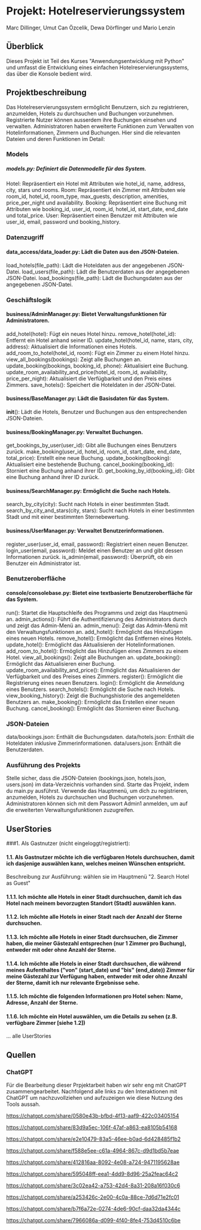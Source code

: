 # Projekt: Hotelreservierungssystem

Marc Dillinger, Umut Can Özcelik, Dewa Dörflinger und Mario Lenzin

## Überblick

Dieses Projekt ist Teil des Kurses "Anwendungsentwicklung mit Python" und umfasst die Entwicklung eines einfachen Hotelreservierungssystems, das über die Konsole bedient wird. 

## Projektbeschreibung

Das Hotelreservierungssystem ermöglicht Benutzern, sich zu registrieren, anzumelden, Hotels zu durchsuchen und Buchungen vorzunehmen. Registrierte Nutzer können ausserdem ihre Buchungen einsehen und verwalten. Administratoren haben erweiterte Funktionen zum Verwalten von Hotelinformationen, Zimmern und Buchungen. Hier sind die relevanten Dateien und deren Funktionen im Detail:

### Models 

##### models.py: Definiert die Datenmodelle für das System.
Hotel: Repräsentiert ein Hotel mit Attributen wie hotel_id, name, address, city, stars und rooms.
Room: Repräsentiert ein Zimmer mit Attributen wie room_id, hotel_id, room_type, max_guests, description, amenities, price_per_night und availability.
Booking: Repräsentiert eine Buchung mit Attributen wie booking_id, user_id, room_id, hotel_id, start_date, end_date und total_price.
User: Repräsentiert einen Benutzer mit Attributen wie user_id, email, password und booking_history.

### Datenzugriff

#### data_access/data_loader.py: Lädt die Daten aus den JSON-Dateien.
load_hotels(file_path): Lädt die Hoteldaten aus der angegebenen JSON-Datei.
load_users(file_path): Lädt die Benutzerdaten aus der angegebenen JSON-Datei.
load_bookings(file_path): Lädt die Buchungsdaten aus der angegebenen JSON-Datei.

### Geschäftslogik

#### business/AdminManager.py: Bietet Verwaltungsfunktionen für Administratoren.
add_hotel(hotel): Fügt ein neues Hotel hinzu.
remove_hotel(hotel_id): Entfernt ein Hotel anhand seiner ID.
update_hotel(hotel_id, name, stars, city, address): Aktualisiert die Informationen eines Hotels.
add_room_to_hotel(hotel_id, room): Fügt ein Zimmer zu einem Hotel hinzu.
view_all_bookings(bookings): Zeigt alle Buchungen an.
update_booking(bookings, booking_id, phone): Aktualisiert eine Buchung.
update_room_availability_and_price(hotel_id, room_id, availability, price_per_night): Aktualisiert die Verfügbarkeit und den Preis eines Zimmers.
save_hotels(): Speichert die Hoteldaten in der JSON-Datei.

#### business/BaseManager.py: Lädt die Basisdaten für das System.
__init__(): Lädt die Hotels, Benutzer und Buchungen aus den entsprechenden JSON-Dateien.

#### business/BookingManager.py: Verwaltet Buchungen.
get_bookings_by_user(user_id): Gibt alle Buchungen eines Benutzers zurück.
make_booking(user_id, hotel_id, room_id, start_date, end_date, total_price): Erstellt eine neue Buchung.
update_booking(booking): Aktualisiert eine bestehende Buchung.
cancel_booking(booking_id): Storniert eine Buchung anhand ihrer ID.
get_booking_by_id(booking_id): Gibt eine Buchung anhand ihrer ID zurück.

#### business/SearchManager.py: Ermöglicht die Suche nach Hotels.
search_by_city(city): Sucht nach Hotels in einer bestimmten Stadt.
search_by_city_and_stars(city, stars): Sucht nach Hotels in einer bestimmten Stadt und mit einer bestimmten Sternebewertung.

#### business/UserManager.py: Verwaltet Benutzerinformationen.
register_user(user_id, email, password): Registriert einen neuen Benutzer.
login_user(email, password): Meldet einen Benutzer an und gibt dessen Informationen zurück.
is_admin(email, password): Überprüft, ob ein Benutzer ein Administrator ist.

### Benutzeroberfläche

#### console/consolebase.py: Bietet eine textbasierte Benutzeroberfläche für das System.
run(): Startet die Hauptschleife des Programms und zeigt das Hauptmenü an.
admin_actions(): Führt die Authentifizierung des Administrators durch und zeigt das Admin-Menü an.
admin_menu(): Zeigt das Admin-Menü mit den Verwaltungsfunktionen an.
add_hotel(): Ermöglicht das Hinzufügen eines neuen Hotels.
remove_hotel(): Ermöglicht das Entfernen eines Hotels.
update_hotel(): Ermöglicht das Aktualisieren der Hotelinformationen.
add_room_to_hotel(): Ermöglicht das Hinzufügen eines Zimmers zu einem Hotel.
view_all_bookings(): Zeigt alle Buchungen an.
update_booking(): Ermöglicht das Aktualisieren einer Buchung.
update_room_availability_and_price(): Ermöglicht das Aktualisieren der Verfügbarkeit und des Preises eines Zimmers.
register(): Ermöglicht die Registrierung eines neuen Benutzers.
login(): Ermöglicht die Anmeldung eines Benutzers.
search_hotels(): Ermöglicht die Suche nach Hotels.
view_booking_history(): Zeigt die Buchungshistorie des angemeldeten Benutzers an.
make_booking(): Ermöglicht das Erstellen einer neuen Buchung.
cancel_booking(): Ermöglicht das Stornieren einer Buchung.

### JSON-Dateien

data/bookings.json: Enthält die Buchungsdaten.
data/hotels.json: Enthält die Hoteldaten inklusive Zimmerinformationen.
data/users.json: Enthält die Benutzerdaten.

### Ausführung des Projekts
Stelle sicher, dass die JSON-Dateien (bookings.json, hotels.json, users.json) im data-Verzeichnis vorhanden sind.
Starte das Projekt, indem du main.py ausführst.
Verwende das Hauptmenü, um dich zu registrieren, anzumelden, Hotels zu durchsuchen und Buchungen vorzunehmen.
Administratoren können sich mit dem Passwort Admin1 anmelden, um auf die erweiterten Verwaltungsfunktionen zuzugreifen.

## UserStories

###1. Als Gastnutzer (nicht eingeloggt/registriert):

#### 1.1. Als Gastnutzer möchte ich die verfügbaren Hotels durchsuchen, damit ich dasjenige auswählen kann, welches meinen Wünschen entspricht.
Beschreibung zur Ausführung: wählen sie im Hauptmenü "2. Search Hotel as Guest"

#### 1.1.1. Ich möchte alle Hotels in einer Stadt durchsuchen, damit ich das Hotel nach meinem bevorzugten Standort (Stadt) auswählen kann.

#### 1.1.2. Ich möchte alle Hotels in einer Stadt nach der Anzahl der Sterne durchsuchen.

#### 1.1.3. Ich möchte alle Hotels in einer Stadt durchsuchen, die Zimmer haben, die meiner Gästezahl entsprechen (nur 1 Zimmer pro Buchung), entweder mit oder ohne Anzahl der Sterne.

#### 1.1.4. Ich möchte alle Hotels in einer Stadt durchsuchen, die während meines Aufenthaltes ("von" (start_date) und "bis" (end_date)) Zimmer für meine Gästezahl zur Verfügung haben, entweder mit oder ohne Anzahl der Sterne, damit ich nur relevante Ergebnisse sehe.

#### 1.1.5. Ich möchte die folgenden Informationen pro Hotel sehen: Name, Adresse, Anzahl der Sterne.

#### 1.1.6. Ich möchte ein Hotel auswählen, um die Details zu sehen (z.B. verfügbare Zimmer [siehe 1.2])

... alle UserStories



## Quellen

### ChatGPT

Für die Bearbeitung dieser Prpjektarbeit haben wir sehr eng mit ChatGPT zusammengearbeitet.
Nachfolgend alle links zu den Interaktionen mit ChatGPT um nachzuvollziehen und aufzuzeigen wie diese Nutzung des Tools aussah.

https://chatgpt.com/share/0580e43b-bfbd-4f13-aaf9-422c03405154

https://chatgpt.com/share/83d9a5ec-106f-47af-a863-ea8105b54168

https://chatgpt.com/share/e2e10479-83a5-46ee-b0ad-6d428485f1b2

https://chatgpt.com/share/f588e5ee-c61a-4964-867c-d9d1bd5b7eae

https://chatgpt.com/share/412816aa-8092-4e08-a724-9471195628ae

https://chatgpt.com/share/595048ff-eea1-4dd9-8d96-25a2feac64c2

https://chatgpt.com/share/3c02ea42-a753-42d4-8a31-208a16f030c6

https://chatgpt.com/share/a253426c-2e00-4c0a-88ce-7d6d71e2fc01

https://chatgpt.com/share/b7f6a72e-0274-4de6-90cf-daa32da4344c

https://chatgpt.com/share/7966086a-d099-4f40-8fe4-753d4510c6be
